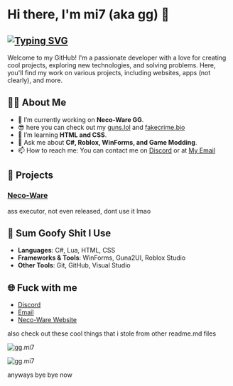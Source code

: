 # Hi there, I'm mi7 (aka gg) 👋

[![Typing SVG](https://readme-typing-svg.herokuapp.com?size=30&lines=Go+Fuck+Yourself+Please)](https://git.io/typing-svg)
---
Welcome to my GitHub! I'm a passionate developer with a love for creating cool projects, exploring new technologies, and solving problems. Here, you'll find my work on various projects, including websites, apps (not clearly), and more.

## 🧑‍💻 About Me
- 🔭 I’m currently working on **Neco-Ware GG**.
- 😎 here you can check out my [guns.lol](https://guns.lol/mi7) and [fakecrime.bio](https://fakecrime.bio/mi7)
- 🌱 I’m learning **HTML and CSS**.
- 💬 Ask me about **C#, Roblox, WinForms, and Game Modding**.
- 📫 How to reach me: You can contact me on [Discord](https://discord.gg/jHMhSpdcxm) or at [My Email](mailto:ryzyka.greenguy@gmail.com)

## 🚀 Projects

### [Neco-Ware](https://neco-ware.vercel.app)
ass executor, not even released, dont use it lmao

## 📂 Sum Goofy Shit I Use
- **Languages**: C#, Lua, HTML, CSS
- **Frameworks & Tools**: WinForms, Guna2UI, Roblox Studio
- **Other Tools**: Git, GitHub, Visual Studio

## 🌐 Fuck with me
- [Discord](https://discord.gg/jHMhSpdcxm)
- [Email](mailto:ryzyka.greenguy@gmail.com)
- [Neco-Ware Website](https://neco-ware.vercel.app)

also check out these cool things that i stole from other readme.md files

![gg.mi7](https://github-readme-stats.vercel.app/api?username=gg-mi7&show_icons=true&theme=tokyonight&hide=["issues"])

![gg.mi7](https://github-readme-stats.vercel.app/api/top-langs?username=gg-mi7&show_icons=true&theme=tokyonight&layout=compact)

anyways bye bye now

